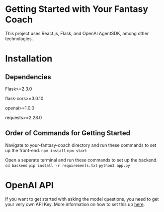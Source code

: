 # Getting Started with Your Fantasy Coach

This project uses React.js, Flask, and OpenAI AgentSDK, among other technologies.

# Installation

## Dependencies 

Flask>=2.3.0

flask-cors>=3.0.10

openai>=1.0.0

requests>=2.28.0

## Order of Commands for Getting Started
Navigate to your-fantasy-coach directory and run these commands to set up the front-end.
``` npm install ```
``` npm start ```

Open a seperate terminal and run these commands to set up the backend.
``` cd backend ```
``` pip install -r requirements.txt ```
``` python3 app.py ```

# OpenAI API
If you want to get started with asking the model questions, you need to get your very own API Key. More information on how to set this up [here](https://platform.openai.com/docs/guides/agents).
